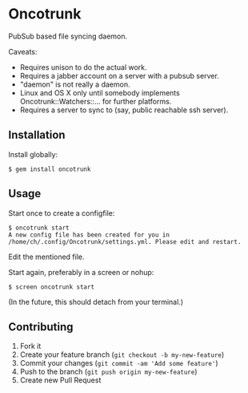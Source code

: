 # Oncotrunk

PubSub based file syncing daemon.

Caveats:

- Requires unison to do the actual work.
- Requires a jabber account on a server with a pubsub server.
- "daemon" is not really a daemon.
- Linux and OS X only until somebody implements Oncotrunk::Watchers::... for further platforms.
- Requires a server to sync to (say, public reachable ssh server).

## Installation

Install globally:

    $ gem install oncotrunk

## Usage

Start once to create a configfile:

    $ oncotrunk start
    A new config file has been created for you in /home/ch/.config/Oncotrunk/settings.yml. Please edit and restart.

Edit the mentioned file.

Start again, preferably in a screen or nohup:

    $ screen oncotrunk start

(In the future, this should detach from your terminal.)


## Contributing

1. Fork it
2. Create your feature branch (`git checkout -b my-new-feature`)
3. Commit your changes (`git commit -am 'Add some feature'`)
4. Push to the branch (`git push origin my-new-feature`)
5. Create new Pull Request
